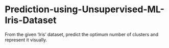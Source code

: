 # Prediction-using-Unsupervised-ML-Iris-Dataset
From the given ‘Iris’ dataset, predict the optimum number of clusters and represent it visually.

